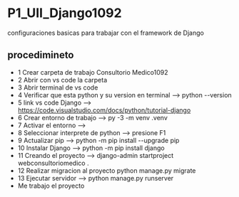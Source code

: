 # P1_UII_Django1092
configuraciones basicas para trabajar con el framework de Django
## procedimineto
- 1 Crear carpeta de trabajo Consultorio Medico1092
- 2 Abrir con vs code la carpeta
- 3 Abrir terminal de vs code
- 4 Verificar que esta python y su version en terminal -->  python --version
- 5 link vs code Django --> https://code.visualstudio.com/docs/python/tutorial-django
- 6 Crear entorno de trabajo --> py -3 -m venv .venv
- 7 Activar el entorno -->
- 8 Seleccionar interprete de python --> presione F1
- 9 Actualizar pip --> python -m pip install --upgrade pip
- 10 Instalar Django --> python -m pip install django
- 11 Creando el proyecto --> django-admin startproject webconsultoriomedico .
- 12 Realizar migracion al proyecto python manage.py migrate
- 13 Ejecutar servidor --> python manage.py runserver
- Me trabajo el proyecto 
